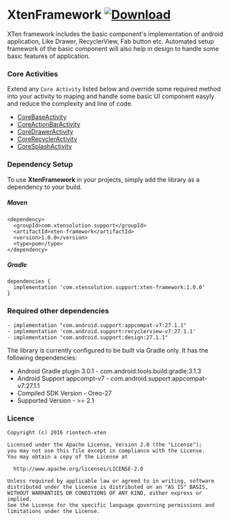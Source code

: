 # XtenFramework [ ![Download](https://api.bintray.com/packages/vaghelamithun/xtensolutions/xten-framework/images/download.svg) ](https://bintray.com/vaghelamithun/xtensolutions/xten-framework/_latestVersion)
XTen framework includes the basic component's implementation of android application, Like Drawer, RecyclerView, Fab button etc. Automated setup framework of the basic component will also help in design to handle some basic features of application.

### Core Activities
Extend any `Core Activity` listed below and override some required method into your activity to maping and handle some basic UI component easyly and reduce the complexity and line of code.

- [CoreBaseActivity](https://github.com/riontech-xten/XtenFramework)
- [CoreActionBarActivity](https://github.com/riontech-xten/XtenFramework)
- [CoreDrawerActivity](https://github.com/riontech-xten/XtenFramework)
- [CoreRecyclerActivity](https://github.com/riontech-xten/XtenFramework)
- [CoreSplashActivity](https://github.com/riontech-xten/XtenFramework)

### Dependency Setup
To use **XtenFramework** in your projects, simply add the library as a dependency to your build.

##### Maven
```
<dependency>
  <groupId>com.xtensolution.support</groupId>
  <artifactId>xten-framework</artifactId>
  <version>1.0.0</version>
  <type>pom</type>
</dependency>
```
##### Gradle
```
dependencies {
  implementation 'com.xtensolution.support:xten-framework:1.0.0'
}
```

### Required other dependencies
```
- implementation "com.android.support:appcompat-v7:27.1.1"
- implementation 'com.android.support:recyclerview-v7:27.1.1'
- implementation "com.android.support:design:27.1.1"

```

The library is currently configured to be built via Gradle only. It has the following dependencies:

* Android Gradle plugin 3.0.1 - com.android.tools.build:gradle:3.1.3
* Android Support appcompt-v7 - com.android.support:appcompat-v7:27.1.1
* Compiled SDK Version        - Oreo-27
* Supported Version           - >= 2.1


### Licence
```
Copyright (c) 2016 riontech-xten

Licensed under the Apache License, Version 2.0 (the "License");
you may not use this file except in compliance with the License.
You may obtain a copy of the License at

  http://www.apache.org/licenses/LICENSE-2.0

Unless required by applicable law or agreed to in writing, software
distributed under the License is distributed on an "AS IS" BASIS,
WITHOUT WARRANTIES OR CONDITIONS OF ANY KIND, either express or implied.
See the License for the specific language governing permissions and
limitations under the License.
```




